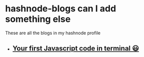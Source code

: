 # hashnode-blogs can I add something else
These are all the blogs in my hashnode profile

- ## [Your first Javascript code in terminal 😃](/hashnode-blogs/cl58wo55202f0d0nv9ov01hgr)